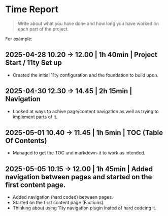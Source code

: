 # Time Report

> Write about what you have done and how long you have worked on each part of the project.

For example: 

## 2025-04-28 10.20 -> 12.00 | 1h 40min | Project Start / 11ty Set up
  - Created the initial 11ty configuration and the foundation to build upon.

## 2025-04-30 12.30 -> 14.45 | 2h 15min | Navigation
  - Looked at ways to achive page/content navigation as well as trying to implement parts of it.

## 2025-05-01 10.40 -> 11.45 | 1h 5min | TOC (Table Of Contents)
  - Managed to get the TOC and markdown-it to work as intended.


## 2025-05-05 10.15 -> 12.00 | 1h 45min | Added navigation between pages and started on the first content page.
 - Added navigation (hard coded) between pages.
 - Started on the first content page (Factions).
 - Thinking about using 11ty navigation plugin insted of hard codeing it.